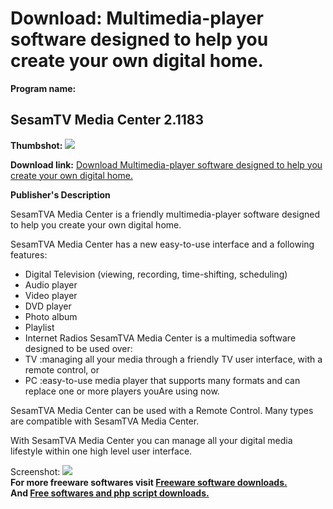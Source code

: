 # Download: Multimedia-player software designed to help you create your own digital home.

**Program name:**

## SesamTV Media Center 2.1183

  
**Thumbshot:** ![](http://www.freewarefiles.com/screenshot/sesamtvmedia_md.gif)   
  
**Download link:** [Download Multimedia-player software designed to help you create your own digital home.](http://freesoftwares.boysofts.com/SesamTV-Media-Center_program_23560.html)  
  


**Publisher's Description**  
  


SesamTVA Media Center is a friendly multimedia-player software designed to help you create your own digital home. 

SesamTVA Media Center has a new easy-to-use interface and a following features:

  * Digital Television (viewing, recording, time-shifting, scheduling) 
  * Audio player 
  * Video player 
  * DVD player 
  * Photo album 
  * Playlist 
  * Internet Radios 
SesamTVA Media Center is a multimedia software designed to be used over: 
  * TV :managing all your media through a friendly TV user interface, with a remote control, or 
  * PC :easy-to-use media player that supports many formats and can replace one or more players youAre using now. 

SesamTVA Media Center can be used with a Remote Control. Many types are compatible with SesamTVA Media Center.

With SesamTVA Media Center you can manage all your digital media lifestyle within one high level user interface. 

  
  
Screenshot: ![](http://www.freewarefiles.com/screenshot/sesamtvmedia.gif)   
**For more freeware softwares visit [Freeware software downloads.](http://freesoftwares.boysofts.com/)**   
**And [Free softwares and php script downloads.](http://www.boysofts.com/)**
